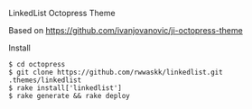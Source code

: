 LinkedList Octopress Theme

Based on https://github.com/ivanjovanovic/ji-octopress-theme



Install

	$ cd octopress
	$ git clone https://github.com/rwwaskk/linkedlist.git .themes/linkedlist
	$ rake install['linkedlist']
	$ rake generate && rake deploy